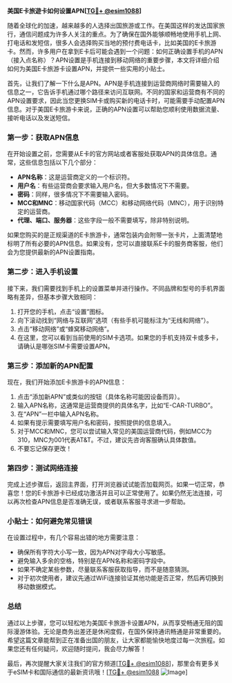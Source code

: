 **美国E卡旅遊卡如何设置APN[[TG💪+ @esim1088](https://t.me/s/esim1088)]**

随着全球化的加速，越来越多的人选择出国旅游或工作。在美国这样的发达国家旅行，通信问题成为许多人关注的重点。为了确保在国外能够顺畅地使用手机上网、打电话和发短信，很多人会选择购买当地的预付费电话卡，比如美国的E卡旅游卡。然而，许多用户在拿到E卡后可能会遇到一个问题：如何正确设置手机的APN（接入点名称）？APN设置是手机连接到移动网络的重要步骤，本文将详细介绍如何为美国E卡旅游卡设置APN，并提供一些实用的小贴士。

首先，让我们了解一下什么是APN。APN是手机连接到运营商网络时需要输入的信息之一，它告诉手机通过哪个路径来访问互联网。不同的国家和运营商有不同的APN设置要求，因此当您更换SIM卡或购买新的电话卡时，可能需要手动配置APN信息。对于美国E卡旅游卡来说，正确的APN设置可以帮助您顺利使用数据流量、接听电话以及发送短信。

### **第一步：获取APN信息**
在开始设置之前，您需要从E卡的官方网站或者客服处获取APN的具体信息。通常，这些信息包括以下几个部分：
- **APN名称**：这是运营商定义的一个标识符。
- **用户名**：有些运营商会要求输入用户名，但大多数情况下不需要。
- **密码**：同样，很多情况下不需要输入密码。
- **MCC和MNC**：移动国家代码（MCC）和移动网络代码（MNC），用于识别特定的运营商。
- **代理、端口、服务器**：这些字段一般不需要填写，除非特别说明。

如果您购买的是正规渠道的E卡旅游卡，通常包装内会附带一张卡片，上面清楚地标明了所有必要的APN信息。如果没有，您可以直接联系E卡的服务商客服，他们会为您提供最新的APN设置指南。

### **第二步：进入手机设置**
接下来，我们需要找到手机上的设置菜单并进行操作。不同品牌和型号的手机界面略有差异，但基本步骤大致相同：

1. 打开您的手机，点击“设置”图标。
2. 向下滚动找到“网络与互联网”选项（有些手机可能标注为“无线和网络”）。
3. 点击“移动网络”或“蜂窝移动网络”。
4. 在这里，您可以看到当前使用的SIM卡选项。如果您的手机支持双卡或多卡，请确认是哪张SIM卡需要设置APN。

### **第三步：添加新的APN配置**
现在，我们开始添加E卡旅游卡的APN信息：

1. 点击“添加新APN”或类似的按钮（具体名称可能因设备而异）。
2. 输入APN名称，这通常是运营商提供的具体名字，比如“E-CAR-TURBO”。
3. 在“APN”一栏中输入APN名称。
4. 如果有提示需要填写用户名和密码，按照提供的信息填入。
5. 对于MCC和MNC，您可以尝试输入常见的美国运营商代码，例如MCC为310，MNC为001代表AT&T。不过，建议先咨询客服确认具体数值。
6. 不要忘记保存更改！

### **第四步：测试网络连接**
完成上述步骤后，返回主界面，打开浏览器试试能否加载网页。如果一切正常，恭喜您！您的E卡旅游卡已经成功激活并且可以正常使用了。如果仍然无法连接，可以再次检查APN信息是否准确无误，或者联系客服寻求进一步帮助。

### **小贴士：如何避免常见错误**
在设置过程中，有几个容易出错的地方需要注意：
- 确保所有字符大小写一致，因为APN对字母大小写敏感。
- 避免输入多余的空格，特别是在APN名称和密码字段中。
- 如果不确定某些参数，尽量联系客服获取指导，而不是随意猜测。
- 对于初次使用者，建议先通过WiFi连接验证其他功能是否正常，然后再切换到移动数据模式。

### **总结**
通过以上步骤，您可以轻松地为美国E卡旅游卡设置APN，从而享受畅通无阻的国际漫游体验。无论是商务出差还是休闲度假，在国外保持通讯畅通是非常重要的。希望这篇文章能帮到正在准备出国的朋友，让大家都能愉快地度过每一次旅程。如果您还有任何疑问，欢迎随时提问，我会尽力解答！

最后，再次提醒大家关注我们的官方频道[[TG💪+ @esim1088](https://t.me/s/esim1088)]，那里会有更多关于eSIM卡和国际通信的最新资讯哦！[[TG💪+ @esim1088](https://t.me/s/esim1088) ![Image](https://i.postimg.cc/4NQfJmqS/Snipaste-2025-05-13-00-14-12.png)]
